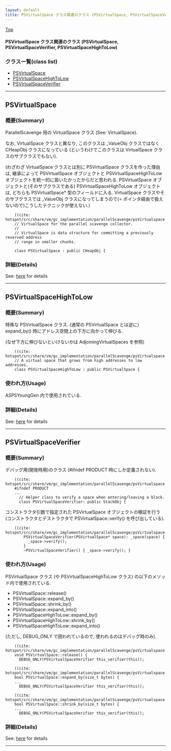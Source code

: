 ```yaml
---
layout: default
title: PSVirtualSpace クラス関連のクラス (PSVirtualSpace, PSVirtualSpaceVerifier, PSVirtualSpaceHighToLow)
---
```

[Top](../index.html)

#### PSVirtualSpace クラス関連のクラス (PSVirtualSpace, PSVirtualSpaceVerifier, PSVirtualSpaceHighToLow)



### クラス一覧(class list)

  * [PSVirtualSpace](#noMjmAkmzc)
  * [PSVirtualSpaceHighToLow](#no9D9ZRHyA)
  * [PSVirtualSpaceVerifier](#noiYfvYz3q)


---
## <a name="noMjmAkmzc" id="noMjmAkmzc">PSVirtualSpace</a>

### 概要(Summary)
ParallelScavenge 用の VirtualSpace クラス (See: VirtualSpace).

なお, VirtualSpace クラスと異なり, このクラスは _ValueObj クラスではなく CHeapObj クラスになっている 
(というわけでこのクラスは VirtualSpace クラスのサブクラスでもない).

(わざわざ VirtualSpace クラスとは別に PSVirtualSpace クラスを作った理由は, 
継承によって PSVirtualSpace オブジェクトと PSVirtualSpaceHighToLow オブジェクトを統一的に扱いたかったからだと思われる.
PSVirtualSpace オブジェクトと(そのサブクラスである) PSVirtualSpaceHighToLow オブジェクトは, どちらも PSVirtualSpace* 型のフィールドに入る.
VirtualSpace クラスやそのサブクラスでは _ValueObj クラスになってしまうので(= ポインタ経由で扱えないので)こうしたテクニックが使えない.)


```
    ((cite: hotspot/src/share/vm/gc_implementation/parallelScavenge/psVirtualspace.hpp))
    // VirtualSpace for the parallel scavenge collector.
    //
    // VirtualSpace is data structure for committing a previously reserved address
    // range in smaller chunks.
    
    class PSVirtualSpace : public CHeapObj {
```




### 詳細(Details)
See: [here](../doxygen/classPSVirtualSpace.html) for details

---
## <a name="no9D9ZRHyA" id="no9D9ZRHyA">PSVirtualSpaceHighToLow</a>

### 概要(Summary)
特殊な PSVirtualSpace クラス.
(通常の PSVirtualSpace とは逆に) expand_by() 時にアドレス空間上の下方に向かって伸びる.

(なぜ下方に伸びないといけないかは AdjoiningVirtualSpaces を参照)


```
    ((cite: hotspot/src/share/vm/gc_implementation/parallelScavenge/psVirtualspace.hpp))
    // A virtual space that grows from high addresses to low addresses.
    class PSVirtualSpaceHighToLow : public PSVirtualSpace {
```

### 使われ方(Usage)
ASPSYoungGen 内で使用されている.




### 詳細(Details)
See: [here](../doxygen/classPSVirtualSpaceHighToLow.html) for details

---
## <a name="noiYfvYz3q" id="noiYfvYz3q">PSVirtualSpaceVerifier</a>

### 概要(Summary)
デバッグ用(開発時用)のクラス (#ifndef PRODUCT 時にしか定義されない).

```
    ((cite: hotspot/src/share/vm/gc_implementation/parallelScavenge/psVirtualspace.hpp))
    #ifndef PRODUCT
    ...
      // Helper class to verify a space when entering/leaving a block.
      class PSVirtualSpaceVerifier: public StackObj {
```

コンストラクタ引数で指定された PSVirtualSpace オブジェクトの検証を行う
(コンストラクタとデストラクタで PSVirtualSpace::verify() を呼び出している).


```
    ((cite: hotspot/src/share/vm/gc_implementation/parallelScavenge/psVirtualspace.hpp))
        PSVirtualSpaceVerifier(PSVirtualSpace* space): _space(space) {
          _space->verify();
        }
        ~PSVirtualSpaceVerifier() { _space->verify(); }
```

### 使われ方(Usage)
PSVirtualSpace クラス (や PSVirtualSpaceHighToLow クラス) の以下のメソッド内で使用されている.

* PSVirtualSpace::release()
* PSVirtualSpace::expand_by()
* PSVirtualSpace::shrink_by()
* PSVirtualSpace::expand_into()
* PSVirtualSpaceHighToLow::expand_by()
* PSVirtualSpaceHighToLow::shrink_by()
* PSVirtualSpaceHighToLow::expand_into()

(ただし, DEBUG_ONLY で囲われているので, 使われるのはデバッグ時のみ).


```
    ((cite: hotspot/src/share/vm/gc_implementation/parallelScavenge/psVirtualspace.cpp))
    void PSVirtualSpace::release() {
      DEBUG_ONLY(PSVirtualSpaceVerifier this_verifier(this));
```


```
    ((cite: hotspot/src/share/vm/gc_implementation/parallelScavenge/psVirtualspace.cpp))
    bool PSVirtualSpace::expand_by(size_t bytes) {
    ...
      DEBUG_ONLY(PSVirtualSpaceVerifier this_verifier(this));
```


```
    ((cite: hotspot/src/share/vm/gc_implementation/parallelScavenge/psVirtualspace.cpp))
    bool PSVirtualSpace::shrink_by(size_t bytes) {
    ...
      DEBUG_ONLY(PSVirtualSpaceVerifier this_verifier(this));
```




### 詳細(Details)
See: [here](../doxygen/classPSVirtualSpaceVerifier.html) for details

---
